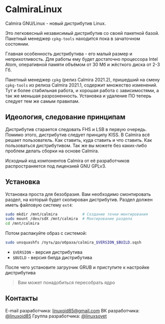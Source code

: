 # CalmiraLinux
Calmira GNU/Linux - новый дистрибутив Linux.

Это легковесный независимый дистрибутив со своей пакетной базой.
Пакетный менеджер `cpkg-tools` находится пока в зачаточном состоянии.

Главная особенность дистрибутива - его малый размер и неприхотливость. Для работы ему будет достаточно процессора Intel Atom, оперативной памяти объёмом от 30 Мб и жёсткого диска от 2-3 Гб.

Пакетный менеджер `cpkg` (релиз Calmira 2021.2), пришедший на смену `cpkg-tools` из релиза Calmira 2021.1, содержит множество изменений. Тут и более стабильная работа, и хорошая работа с зависимостями, а так же меньшая разрозненность. Установка и удаление ПО теперь следует тем же самым правилам.

## Идеология, следование принципам
Дистрибутив старается следовать FHS и LSB в первую очередь. Помимо этого, дистрибутив следует принципу KISS. В Calmira всё решает пользователь. Как ставить, куда ставить и что ставить. Как пользоваться дистрибутивом. Так же вы можете без каких-либо проблем делать сборки на основе Calmira.

Исходный код компонентов Calmira от её разработчиков распространяется под лицензией GNU GPLv3.

## Установка
Установка проста для безобразия. Вам необходимо смонтировать раздел, на который будет скопирован дистрибутив. Раздел должен иметь файловую систему `ext4`:
```bash
sudo mkdir /mnt/calmira           # Создание точки монтирования
sudo mount /dev/sdX /mnt/calmira  # Монтирование раздела
cd /mnt/calmira
```

Потом распакуйте образ с системой:
```bash
sudo unsquashfs /путь/до/образа/calmira_$VERSION_$BUILD.sqsh
```

* `$VERSION` - версия дистрибутива
* `$BUILD` - версия билда дистрибутива

После чего установите загрузчик GRUB и приступите к настройке дистрибутива

> Вам может понадобиться пересобрать ядро

## Контакты
E-mail разработчика: <linuxoid85@gmail.com>
ВК разработчика: [@linuxoid85](www.vk.com/linuxoid85)
Группа разработчика: [@linuxsovet](www.vk.com/linuxsovet)
